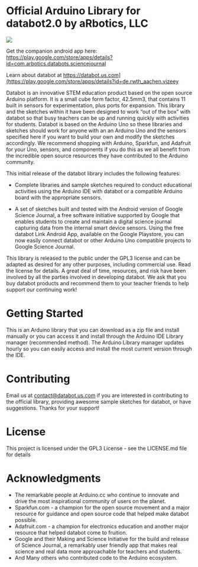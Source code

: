 # Official Arduino Library for databot2.0 by aRbotics, LLC

<img src="https://user-images.githubusercontent.com/11873812/58820528-1146ab00-85f0-11e9-9428-e806057bedad.jpg?sanitize=true">

Get the companion android app here: https://play.google.com/store/apps/details?id=com.arbotics.databots.sciencejournal

Learn about databot at https://databot.us.com](https://play.google.com/store/apps/details?id=de.rwth_aachen.vizeey

Databot is an innovative STEM education product based on the open source Arduino
platform. It is a small cube form factor, 42.5mm3, that contains 11 built in sensors for
experimentation, plus ports for expansion. This library and the sketches within it have
been designed to work “out of the box” with databot so that busy teachers can be up
and running quickly with activities for students. Databot is based on the Arduino Uno so
these libraries and sketches should work for anyone with an an Arduino Uno and the
sensors specified here if you want to build your own and modify the sketches
accordingly. We recommend shopping with Arduino, Sparkfun, and Adafruit for your
Uno, sensors, and components if you do this as we all benefit from the incredible open
source resources they have contributed to the Arduino community.

This initial release of the databot library includes the following features:

- Complete libraries and sample sketches required to conduct educational activities using
the Arduino IDE with databot or a compatible Arduino board with the appropriate
sensors.

- A set of sketches built and tested with the Android version of Google Science Journal, a
free software initiative supported by Google that enables students to create and maintain
a digital science journal capturing data from the internal smart device sensors. Using the
free databot Link Android App, available on the Google Playstore, you can now easily
connect databot or other Arduino Uno compatible projects to Google Science Journal.

This library is released to the public under the GPL3 license and can be adapted as
desired for any other purposes, including commercial use. Read the license for details.
A great deal of time, resources, and risk have been involved by all the parties involved
in developing databot. We ask that you buy databot products and recommend them to
your teacher friends to help support our continuing work!

# Getting Started
This is an Arduino library that you can download as a zip file and install manually or you
can access it and install through the Arduino IDE Library manager (recommended
method). The Arduino Library manager updates hourly so you can easily access and
install the most current version through the IDE.

# Contributing
Email us at contact@databot.us.com if you are interested in contributing to the official
library, providing awesome sample sketches for databot, or have suggestions. Thanks
for your support!

# License
This project is licensed under the GPL3 License - see the LICENSE.md file for details

# Acknowledgments
- The remarkable people at Arduino.cc who continue to innovate and drive the
most inspirational community of users on the planet.
- Sparkfun.com - a champion for the open source movement and a major resource
for guidance and open source code that helped make databot possible.
- Adafruit.com - a champion for electronics education and another major resource
that helped databot come to fruition.
- Google and their Making and Science Initiative for the build and release of
Science Journal, a remarkably user friendly app that makes real science and real
data more approachable for teachers and students.
- And Many others who contributed code to the Arduino ecosystem.
